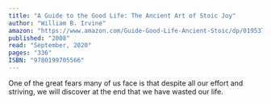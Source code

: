 ```yaml
---
title: "A Guide to the Good Life: The Ancient Art of Stoic Joy"
author: "William B. Irvine"
amazon: "https://www.amazon.com/Guide-Good-Life-Ancient-Stoic/dp/0195374614?tag=AsynchronousGillz"
published: "2008"
read: "September, 2020"
pages: "336"
ISBN: "9780199705566"
---
```

One of the great fears many of us face is that despite all our effort and striving, we will discover at the end that we have wasted our life.